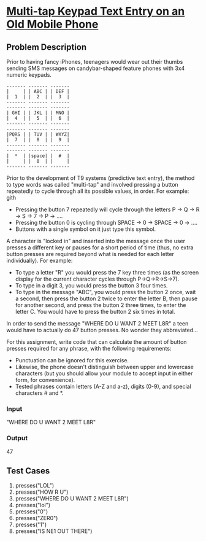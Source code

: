 # [Multi-tap Keypad Text Entry on an Old Mobile Phone](https://www.codewars.com/kata/54a2e93b22d236498400134b/javascript)

## Problem Description

Prior to having fancy iPhones, teenagers would wear out their thumbs sending SMS messages on candybar-shaped feature phones with 3x4 numeric keypads.

```
------- ------- -------
|     | | ABC | | DEF |
|  1  | |  2  | |  3  |
------- ------- -------
------- ------- -------
| GHI | | JKL | | MNO |
|  4  | |  5  | |  6  |
------- ------- -------
------- ------- -------
|PQRS | | TUV | | WXYZ|
|  7  | |  8  | |  9  |
------- ------- -------
------- ------- -------
|  *  | |space| |  #  |
|     | |  0  | |     |
------- ------- -------
```

Prior to the development of T9 systems (predictive text entry), the method to type words was called "multi-tap" and involved pressing a button repeatedly to cycle through all its possible values, in order. For example:
gith

- Pressing the button 7 repeatedly will cycle through the letters P -> Q -> R -> S -> 7 -> P -> ....
- Pressing the button 0 is cycling through SPACE -> 0 -> SPACE -> 0 -> ....
- Buttons with a single symbol on it just type this symbol.

A character is "locked in" and inserted into the message once the user presses a different key or pauses for a short period of time (thus, no extra button presses are required beyond what is needed for each letter individually). For example:

- To type a letter "R" you would press the 7 key three times (as the screen display for the current character cycles through P->Q->R->S->7).
- To type in a digit 3, you would press the button 3 four times.
- To type in the message "ABC", you would press the button 2 once, wait a second, then press the button 2 twice to enter the letter B, then pause for another second, and press the button 2 three times, to enter the letter C. You would have to press the button 2 six times in total.

In order to send the message "WHERE DO U WANT 2 MEET L8R" a teen would have to actually do 47 button presses. No wonder they abbreviated...

For this assignment, write code that can calculate the amount of button presses required for any phrase, with the following requirements:

- Punctuation can be ignored for this exercise.
- Likewise, the phone doesn't distinguish between upper and lowercase characters (but you should allow your module to accept input in either form, for convenience).
- Tested phrases contain letters (A-Z and a-z), digits (0-9), and special characters # and \*.

### Input

"WHERE DO U WANT 2 MEET L8R"

### Output

47

## Test Cases

1. presses("LOL")
1. presses("HOW R U")
1. presses("WHERE DO U WANT 2 MEET L8R")
1. presses("lol")
1. presses("0")
1. presses("ZER0")
1. presses("1")
1. presses("IS NE1 OUT THERE")
